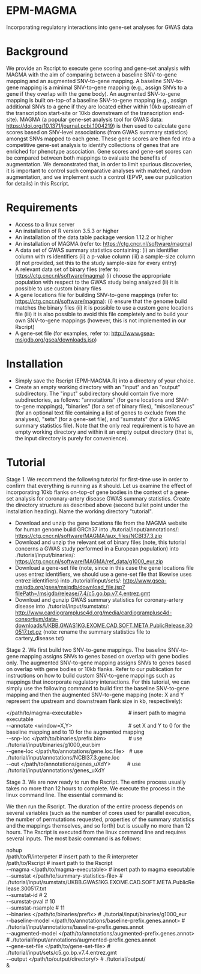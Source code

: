 # EPM-MAGMA
Incorporating regulatory interactions into gene-set analyses for GWAS data

# Background
We provide an Rscript to execute gene scoring and gene-set analysis with MAGMA with the aim of comparing between a baseline SNV-to-gene mapping and
an augmented SNV-to-gene mapping. A baseline SNV-to-gene mapping is a minimal SNV-to-gene mapping (e.g., assign SNVs to a gene if they overlap with
the gene body). An augmented SNV-to-gene mapping is built on-top-of a baseline SNV-to-gene mapping (e.g., assign additional SNVs to a gene if they 
are located either within 10kb upstream of the transcription start-site or 10kb downstream of the transcription end-site). MAGMA (a popular gene-set
analysis tool for GWAS data: https://doi.org/10.1371/journal.pcbi.1004219) is then used to calculate gene scores based on SNV-level associations (from 
GWAS summary statistics) amongst SNVs mapped to each gene. These gene scores are then fed into a competitive gene-set analysis to identify collections
of genes that are enriched for phenotype association. Gene scores and gene-set scores can be compared between both mappings to evaluate the benefits
of augmentation. We demonstrated that, in order to limit spurious discoveries, it is important to control such comparative analyses with matched, 
random augmentation, and we implement such a control (EPVP, see our publication for details) in this Rscript.

# Requirements
- Access to a linux server
- An installation of R version 3.5.3 or higher
- An installation of the data.table package version 1.12.2 or higher
- An installation of MAGMA (refer to: https://ctg.cncr.nl/software/magma)
- A data set of GWAS summary statistics containing:
  (i) an identifier column with rs identifiers
  (ii) a p-value column
  (iii) a sample-size column (if not provided, set this to the study sample-size for every entry)
- A relevant data set of binary files (refer to: https://ctg.cncr.nl/software/magma)
  (i) choose the appropriate population with respect to the GWAS study being analyzed
  (ii) it is possible to use custom binary files
- A gene locations file for building SNV-to-gene mappings (refer to: https://ctg.cncr.nl/software/magma):
  (i) ensure that the genome build matches the binary files
  (ii) it is possible to use a custom gene locations file
  (iii) it is also possible to avoid this file completely and to build your own SNV-to-gene mappings (however, this is not implemented in our Rscript)
- A gene-set file (for examples, refer to: http://www.gsea-msigdb.org/gsea/downloads.jsp)

# Installation
- Simply save the Rscript (EPM-MAGMA.R) into a directory of your choice.
- Create an empty working directory with an "input" and an "output" subdirectory. The "input" subdirectory should contain five more subdirectories, as follows: 
  "annotations" (for gene locations and SNV-to-gene mappings), "binaries" (for a set of binary files), "miscellaneous" (for an optional text file containing 
  a list of genes to exclude from the analyses), "sets" (for a gene-set file), and "sumstats" (for a GWAS summary statistics file). Note that the only real
  requirement is to have an empty working directory and within it an empty output directory (that is, the input directory is purely for convenience).

# Tutorial
Stage 1. We recommend the following tutorial for first-time use in order to confirm that everything is running as it should. Let us examine the effect of 
incorporating 10kb flanks on-top-of gene bodies in the context of a gene-set analysis for coronary-artery disease GWAS summary statistics. Create the 
directory structure as described above (second bullet point under the installation heading). Name the working directory "tutorial".
- Download and unzip the gene locations file from the MAGMA website for human genome build GRCh37 into ./tutorial/input/annotations/: https://ctg.cncr.nl/software/MAGMA/aux_files/NCBI37.3.zip
- Download and unzip the relevant set of binary files (note, this tutorial concerns a GWAS study performed in a European population) into ./tutorial/input/binaries/: https://ctg.cncr.nl/software/MAGMA/ref_data/g1000_eur.zip
- Download a gene-set file (note, since in this case the gene locations file uses entrez identifiers, we should use a gene-set file that likewise uses entrez identifiers) into ./tutorial/input/sets/: http://www.gsea-msigdb.org/gsea/msigdb/download_file.jsp?filePath=/msigdb/release/7.4/c5.go.bp.v7.4.entrez.gmt
- Download and gunzip GWAS summary statistics for coronary-artery disease into ./tutorial/input/sumstats/: http://www.cardiogramplusc4d.org/media/cardiogramplusc4d-consortium/data-downloads/UKBB.GWAS1KG.EXOME.CAD.SOFT.META.PublicRelease.300517.txt.gz (note: rename the summary statistics file to cartery_disease.txt)

Stage 2. We first build two SNV-to-gene mappings. The baseline SNV-to-gene mapping assigns SNVs to genes based on overlap with gene bodies only. The augmented 
SNV-to-gene mapping assigns SNVs to genes based on overlap with gene bodies or 10kb flanks. Refer to our publication for instructions on how to build 
custom SNV-to-gene mappings such as mappings that incorporate regulatory interactions. For this tutorial, we can simply use the following command to 
build first the baseline SNV-to-gene mapping and then the augmented SNV-to-gene mapping (note: X and Y represent the upstream and downstream flank size 
in kb, respectively):

</path/to/magma-executable>&nbsp;&nbsp;&nbsp;&nbsp;&nbsp;&nbsp;&nbsp;&nbsp;&nbsp;&nbsp;&nbsp;&nbsp;&nbsp;&nbsp;&nbsp;&nbsp;&nbsp;&nbsp;&nbsp;&nbsp;&nbsp;&nbsp;&nbsp;&nbsp;&nbsp;&nbsp;&nbsp;&nbsp;&nbsp;&nbsp;&nbsp;# insert path to magma executable <br />
--annotate <window=X,Y>&nbsp;&nbsp;&nbsp;&nbsp;&nbsp;&nbsp;&nbsp;&nbsp;&nbsp;&nbsp;&nbsp;&nbsp;&nbsp;&nbsp;&nbsp;&nbsp;&nbsp;&nbsp;&nbsp;&nbsp;&nbsp;&nbsp;&nbsp;&nbsp;&nbsp;&nbsp;&nbsp;&nbsp;&nbsp;&nbsp;&nbsp;&nbsp;&nbsp;&nbsp;&nbsp;&nbsp;&nbsp;&nbsp;# set X and Y to 0 for the baseline mapping and to 10 for the augmented mapping <br /> 
--snp-loc   </path/to/binaries/prefix.bim>&nbsp;&nbsp;&nbsp;&nbsp;&nbsp;&nbsp;&nbsp;&nbsp;&nbsp;&nbsp;&nbsp;&nbsp;&nbsp;&nbsp;&nbsp;# use ./tutorial/input/binaries/g1000_eur.bim <br /> 
--gene-loc  </path/to/annotations/gene.loc.file>&nbsp;&nbsp;&nbsp;# use ./tutorial/input/annotations/NCBI37.3.gene.loc <br />
--out       </path/to/annotations/genes_uXdY>&nbsp;&nbsp;&nbsp;&nbsp;&nbsp;&nbsp;&nbsp;&nbsp;&nbsp;&nbsp;&nbsp;# use ./tutorial/input/annotations/genes_uXdY

Stage 3. We are now ready to run the Rscript. The entire process usually takes no more than 12 hours to complete. We execute the process in 
the linux command line. The essential command is:










We then run the Rscript. The duration of the entire process depends on several variables (such as the number of cores used for parallel execution, the number 
of permutations requested, properties of the summary statistics and the mappings themselves, and so forth) but is usually no more than 12 hours. The Rscript
is executed from the linux command line and requires several inputs. The most basic command is as follows:

nohup                                                                                                                                                                           
/path/to/R/interpeter                                                  # insert path to the R interpreter                                                                       
/path/to/Rscript                                                       # insert path to the Rscript                                                                             
--magma </path/to/magma-executable>                                    # insert path to magma executable                                                                         
--sumstat </path/to/summary-statistics-file>                           # ./tutorial/input/sumstats/UKBB.GWAS1KG.EXOME.CAD.SOFT.META.PublicRelease.300517.txt                     
--sumstat-id <column index of column containing rs-identifier>         # 2                                                                                   
--sumstat-pval <column index of column containing p-value>             # 10                                                                                  
--sumstat-nsample <column index of column containing sample size>      # 11                                                                                   
--binaries </path/to/binaries/prefix>                                  # ./tutorial/input/binaries/g1000_eur                                                                     
--baseline-model </path/to/annotations/baseline-prefix.genes.annot>    # ./tutorial/input/annotations/baseline-prefix.genes.annot                                               
--augmented-model </path/to/annotations/augmented-prefix.genes.annot>  # ./tutorial/input/annotations/augmented-prefix.genes.annot                                               
--gene-set-file </path/to/gene-set-file>                               # ./tutorial/input/sets/c5.go.bp.v7.4.entrez.gmt                                                         
--output </path/to/output/directory/>                                  # ./tutorial/output/                                                                                     
&










